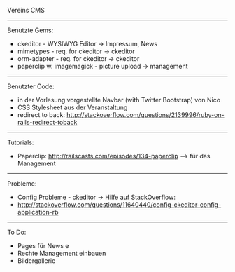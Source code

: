 Vereins CMS

------------


Benutzte Gems:

- ckeditor - WYSIWYG Editor -> Impressum, News
- mimetypes - req. for ckeditor -> ckeditor
- orm-adapter - req. for ckeditor -> ckeditor
- paperclip w. imagemagick - picture upload -> management

------------

Benutzter Code:

- in der Vorlesung vorgestellte Navbar (with Twitter Bootstrap) von Nico
- CSS Stylesheet aus der Veranstaltung
- redirect to back: http://stackoverflow.com/questions/2139996/ruby-on-rails-redirect-toback

------------

Tutorials:

- Paperclip: http://railscasts.com/episodes/134-paperclip --> für das Management

------------

Probleme:

- Config Probleme - ckeditor -> Hilfe auf StackOverflow:
- http://stackoverflow.com/questions/11640440/config-ckeditor-config-application-rb

------------

To Do:

- Pages für News            e
- Rechte Management einbauen
- Bildergallerie